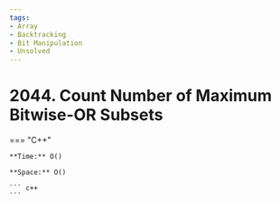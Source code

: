 ```yaml
---
tags:
- Array
- Backtracking
- Bit Manipulation
- Unsolved
---
```



# 2044. Count Number of Maximum Bitwise-OR Subsets

=== "C++"

    **Time:** O()

    **Space:** O()

    ``` c++
    ```